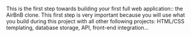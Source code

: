 This is the first step towards building your first full web application:: the AirBnB clone. This first step is very important because you will use what you build during this project with all other following projects: HTML/CSS templating, database storage, API, front-end integration…
